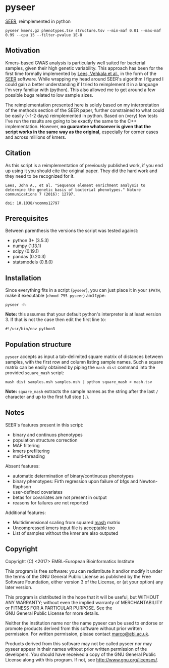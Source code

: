 pyseer
======

[SEER](https://github.com/johnlees/seer), reimplemented in python

    pyseer kmers.gz phenotypes.tsv structure.tsv --min-maf 0.01 --max-maf 0.99 --cpu 15 --filter-pvalue 1E-8

Motivation
----------

Kmers-based GWAS analysis is particularly well suited for bacterial samples,
given their high genetic variability. This approach has been for the first
time formally implemented by [Lees, Vehkala et al.](https://www.nature.com/articles/ncomms12797),
in the form of the [SEER](https://github.com/johnlees/seer) software. While
wrapping my head around SEER's algorithm I figured I could gain a better
understanding if I tried to reimplement it in a language I'm
very familiar with (python). This also allowed me to get around a
few possible bugs related to low sample sizes.

The reimplementation presented here is solely based on my interpretation
of the methods section of the SEER paper, further constrained to what
could be easily (~1-2 days) reimplemented in python. Based on (very) few
tests I've run the results are going to be exactly the same to the
C++ implementation. However, **no guarantee whatsoever is given that the
script works in the same way as the original**, especially for corner cases
and across millions of kmers.

Citation
--------

As this script is a reimplementation of previously published work, if you end
up using it you should cite the original paper. They did the hard work and
they need to be recognized for it.

``Lees, John A., et al. "Sequence element enrichment analysis to determine
the genetic basis of bacterial phenotypes." Nature communications 7 (2016): 12797.``

``doi: 10.1038/ncomms12797``

Prerequisites
-------------

Between parenthesis the versions the script was tested against:

* python 3+ (3.5.3)
* numpy (1.13.1)
* scipy (0.19.1)
* pandas (0.20.3)
* statsmodels (0.8.0)

Installation
------------

Since everything fits in a script (`pyseer`), you can just place it in your `$PATH`,
make it executable (`chmod 755 pyseer`) and type:

    pyseer -h

**Note:** this assumes that your default python's interpreter is at least version 3.
If that is not the case then edit the first line to:

    #!/usr/bin/env python3

Population structure
--------------------

`pyseer` accepts as input a tab-delimited square matrix of distances between samples, with
the first row and column listing sample names. Such a square matrix can be easily obtained
by piping the `mash dist` command into the provided `square_mash` script:

    mash dist samples.msh samples.msh | python square_mash > mash.tsv

**Note:** `square_mash` extracts the sample names as the string after the last `/` character
and up to the first full stop (`.`).

Notes
-----

SEER's features present in this script:

* binary and continuos phenotypes
* population structure correction
* MAF filtering
* kmers prefiltering
* multi-threading

Absent features:

* automatic determination of binary/continuous phenotypes
* binary phenotypes: Firth regression upon failure of bfgs and Newton-Raphson
* user-defined covariates
* betas for covariates are not present in output
* reasons for failures are not reported

Additional features:

* Multidimensional scaling from squared [mash](https://genomebiology.biomedcentral.com/articles/10.1186/s13059-016-0997-x) matrix
* Uncompressed kmers input file is acceptable too
* List of samples without the kmer are also outputed

Copyright
---------

Copyright (C) <2017> EMBL-European Bioinformatics Institute

This program is free software: you can redistribute it and/or
modify it under the terms of the GNU General Public License as
published by the Free Software Foundation, either version 3 of
the License, or (at your option) any later version.

This program is distributed in the hope that it will be useful,
but WITHOUT ANY WARRANTY; without even the implied warranty of
MERCHANTABILITY or FITNESS FOR A PARTICULAR PURPOSE. See the   
GNU General Public License for more details.

Neither the institution name nor the name pyseer
can be used to endorse or promote products derived from
this software without prior written permission.
For written permission, please contact <marco@ebi.ac.uk>.

Products derived from this software may not be called pyseer
nor may pyseer appear in their names without prior written
permission of the developers. You should have received a copy
of the GNU General Public License along with this program.
If not, see <http://www.gnu.org/licenses/>.

